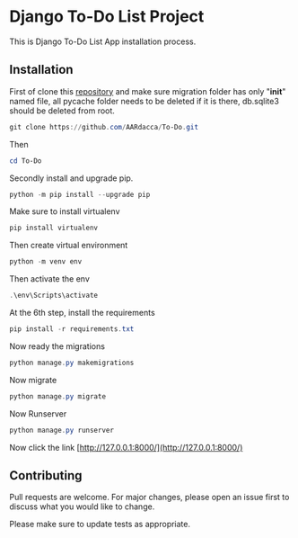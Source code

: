 # Django To-Do List Project

This is Django To-Do List App installation process.

## Installation

First of clone this [repository](https://github.com/AARdacca/To-Do.git) and make sure migration folder has only "__init__" named file, all pycache folder needs to be deleted if it is there, db.sqlite3 should be deleted from root.

```powershell
git clone https://github.com/AARdacca/To-Do.git
```
Then
```powershell 
cd To-Do
```

Secondly install and upgrade pip.
```powershell
python -m pip install --upgrade pip
```
Make sure to install virtualenv

```powershell
pip install virtualenv
```

Then create virtual environment

```powershell
python -m venv env
```

Then activate the env

```powershell
.\env\Scripts\activate
```

At the 6th step, install the requirements

```powershell
pip install -r requirements.txt
```

Now ready the migrations

```powershell
python manage.py makemigrations
```

Now migrate

```powershell
python manage.py migrate
```

Now Runserver

```powershell
python manage.py runserver
```

Now click the link [http://127.0.0.1:8000/](http://127.0.0.1:8000/)


## Contributing

Pull requests are welcome. For major changes, please open an issue first
to discuss what you would like to change.

Please make sure to update tests as appropriate.

[//]: <> (## License)